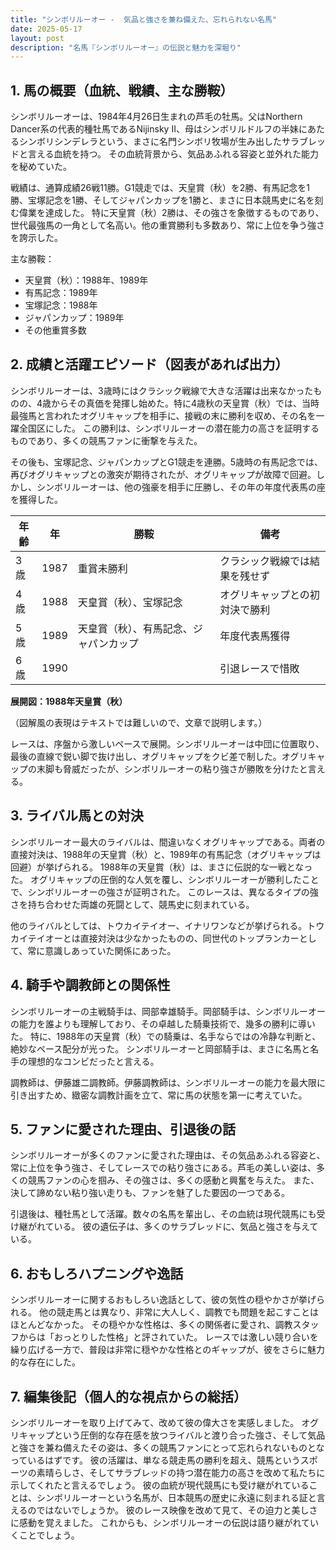 ```yaml
---
title: "シンボリルーオー -  気品と強さを兼ね備えた、忘れられない名馬"
date: 2025-05-17
layout: post
description: "名馬『シンボリルーオー』の伝説と魅力を深堀り"
---
```


## 1. 馬の概要（血統、戦績、主な勝鞍）

シンボリルーオーは、1984年4月26日生まれの芦毛の牡馬。父はNorthern Dancer系の代表的種牡馬であるNijinsky II、母はシンボリルドルフの半妹にあたるシンボリシンデレラという、まさに名門シンボリ牧場が生み出したサラブレッドと言える血統を持つ。  その血統背景から、気品あふれる容姿と並外れた能力を秘めていた。

戦績は、通算成績26戦11勝。G1競走では、天皇賞（秋）を2勝、有馬記念を1勝、宝塚記念を1勝、そしてジャパンカップを1勝と、まさに日本競馬史に名を刻む偉業を達成した。  特に天皇賞（秋）2勝は、その強さを象徴するものであり、世代最強馬の一角として名高い。他の重賞勝利も多数あり、常に上位を争う強さを誇示した。

主な勝鞍：

* 天皇賞（秋）：1988年、1989年
* 有馬記念：1989年
* 宝塚記念：1988年
* ジャパンカップ：1989年
* その他重賞多数


## 2. 成績と活躍エピソード（図表があれば出力）

シンボリルーオーは、3歳時にはクラシック戦線で大きな活躍は出来なかったものの、4歳からその真価を発揮し始めた。特に4歳秋の天皇賞（秋）では、当時最強馬と言われたオグリキャップを相手に、接戦の末に勝利を収め、その名を一躍全国区にした。  この勝利は、シンボリルーオーの潜在能力の高さを証明するものであり、多くの競馬ファンに衝撃を与えた。

その後も、宝塚記念、ジャパンカップとG1競走を連勝。5歳時の有馬記念では、再びオグリキャップとの激突が期待されたが、オグリキャップが故障で回避。しかし、シンボリルーオーは、他の強豪を相手に圧勝し、その年の年度代表馬の座を獲得した。

| 年齢 | 年 | 勝鞍 | 備考 |
|---|---|---|---|
| 3歳 | 1987 | 重賞未勝利 |  クラシック戦線では結果を残せず |
| 4歳 | 1988 | 天皇賞（秋）、宝塚記念 | オグリキャップとの初対決で勝利 |
| 5歳 | 1989 | 天皇賞（秋）、有馬記念、ジャパンカップ | 年度代表馬獲得 |
| 6歳 | 1990 |  |  引退レースで惜敗 |


**展開図：1988年天皇賞（秋）**

（図解風の表現はテキストでは難しいので、文章で説明します。）

レースは、序盤から激しいペースで展開。シンボリルーオーは中団に位置取り、最後の直線で鋭い脚で抜け出し、オグリキャップをクビ差で制した。オグリキャップの末脚も脅威だったが、シンボリルーオーの粘り強さが勝敗を分けたと言える。


## 3. ライバル馬との対決

シンボリルーオー最大のライバルは、間違いなくオグリキャップである。両者の直接対決は、1988年の天皇賞（秋）と、1989年の有馬記念（オグリキャップは回避）が挙げられる。  1988年の天皇賞（秋）は、まさに伝説的な一戦となった。  オグリキャップの圧倒的な人気を覆し、シンボリルーオーが勝利したことで、シンボリルーオーの強さが証明された。  このレースは、異なるタイプの強さを持ち合わせた両雄の死闘として、競馬史に刻まれている。

他のライバルとしては、トウカイテイオー、イナリワンなどが挙げられる。トウカイテイオーとは直接対決は少なかったものの、同世代のトップランカーとして、常に意識しあっていた関係にあった。


## 4. 騎手や調教師との関係性

シンボリルーオーの主戦騎手は、岡部幸雄騎手。岡部騎手は、シンボリルーオーの能力を誰よりも理解しており、その卓越した騎乗技術で、幾多の勝利に導いた。  特に、1988年の天皇賞（秋）での騎乗は、名手ならではの冷静な判断と、絶妙なペース配分が光った。  シンボリルーオーと岡部騎手は、まさに名馬と名手の理想的なコンビだったと言える。

調教師は、伊藤雄二調教師。伊藤調教師は、シンボリルーオーの能力を最大限に引き出すため、緻密な調教計画を立て、常に馬の状態を第一に考えていた。


## 5. ファンに愛された理由、引退後の話

シンボリルーオーが多くのファンに愛された理由は、その気品あふれる容姿と、常に上位を争う強さ、そしてレースでの粘り強さにある。芦毛の美しい姿は、多くの競馬ファンの心を掴み、その強さは、多くの感動と興奮を与えた。  また、決して諦めない粘り強い走りも、ファンを魅了した要因の一つである。

引退後は、種牡馬として活躍。数々の名馬を輩出し、その血統は現代競馬にも受け継がれている。  彼の遺伝子は、多くのサラブレッドに、気品と強さを与えている。


## 6. おもしろハプニングや逸話

シンボリルーオーに関するおもしろい逸話として、彼の気性の穏やかさが挙げられる。  他の競走馬とは異なり、非常に大人しく、調教でも問題を起こすことはほとんどなかった。  その穏やかな性格は、多くの関係者に愛され、調教スタッフからは「おっとりした性格」と評されていた。  レースでは激しい競り合いを繰り広げる一方で、普段は非常に穏やかな性格とのギャップが、彼をさらに魅力的な存在にした。


## 7. 編集後記（個人的な視点からの総括）

シンボリルーオーを取り上げてみて、改めて彼の偉大さを実感しました。  オグリキャップという圧倒的な存在感を放つライバルと渡り合った強さ、そして気品と強さを兼ね備えたその姿は、多くの競馬ファンにとって忘れられないものとなっているはずです。  彼の活躍は、単なる競走馬の勝利を超え、競馬というスポーツの素晴らしさ、そしてサラブレッドの持つ潜在能力の高さを改めて私たちに示してくれたと言えるでしょう。  彼の血統が現代競馬にも受け継がれていることは、シンボリルーオーという名馬が、日本競馬の歴史に永遠に刻まれる証と言えるのではないでしょうか。  彼のレース映像を改めて見て、その迫力と美しさに感動を覚えました。  これからも、シンボリルーオーの伝説は語り継がれていくことでしょう。

